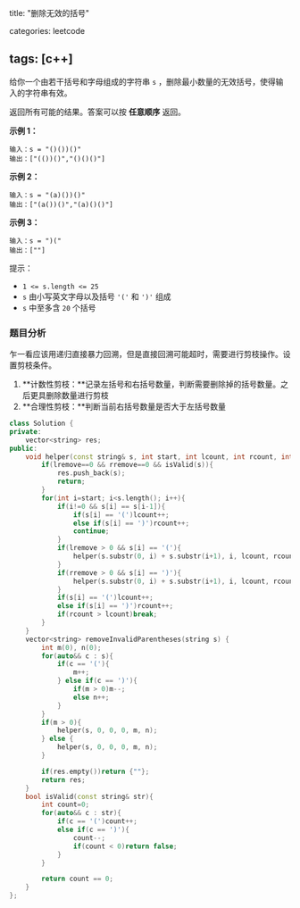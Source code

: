 title: "删除无效的括号"

categories: leetcode

tags: [c++]
---

给你一个由若干括号和字母组成的字符串 `s` ，删除最小数量的无效括号，使得输入的字符串有效。

返回所有可能的结果。答案可以按 **任意顺序** 返回。

**示例 1：**

~~~
输入：s = "()())()"
输出：["(())()","()()()"]
~~~

**示例 2：**

~~~
输入：s = "(a)())()"
输出：["(a())()","(a)()()"]
~~~

**示例 3：**

~~~
输入：s = ")("
输出：[""]
~~~

提示：

- `1 <= s.length <= 25`
- `s` 由小写英文字母以及括号 `'('` 和 `')'` 组成
- `s` 中至多含 `20` 个括号

### 题目分析

乍一看应该用递归直接暴力回溯，但是直接回溯可能超时，需要进行剪枝操作。设置剪枝条件。

1. **计数性剪枝：**记录左括号和右括号数量，判断需要删除掉的括号数量。之后更具删除数量进行剪枝
2. **合理性剪枝：**判断当前右括号数量是否大于左括号数量

~~~c++
class Solution {
private:
    vector<string> res;
public:
    void helper(const string& s, int start, int lcount, int rcount, int lremove, int rremove){
        if(lremove==0 && rremove==0 && isValid(s)){
            res.push_back(s);
            return;
        }
        for(int i=start; i<s.length(); i++){
            if(i!=0 && s[i] == s[i-1]){
                if(s[i] == '(')lcount++;
                else if(s[i] == ')')rcount++;
                continue;
            }
            if(lremove > 0 && s[i] == '('){
                helper(s.substr(0, i) + s.substr(i+1), i, lcount, rcount, lremove-1, rremove);
            }
            if(rremove > 0 && s[i] == ')'){
                helper(s.substr(0, i) + s.substr(i+1), i, lcount, rcount, lremove, rremove-1);
            }
            if(s[i] == '(')lcount++;
            else if(s[i] == ')')rcount++;
            if(rcount > lcount)break;
        }
    }
    vector<string> removeInvalidParentheses(string s) {
        int m(0), n(0);
        for(auto&& c : s){
            if(c == '('){
                m++;
            } else if(c == ')'){
                if(m > 0)m--;
                else n++;
            }
        }
        if(m > 0){
            helper(s, 0, 0, 0, m, n);
        } else {
            helper(s, 0, 0, 0, m, n);
        }

        if(res.empty())return {""};
        return res;
    }
    bool isValid(const string& str){
        int count=0;
        for(auto&& c : str){
            if(c == '(')count++;
            else if(c == ')'){
                count--;
                if(count < 0)return false;
            }
        }

        return count == 0;
    }
};
~~~

